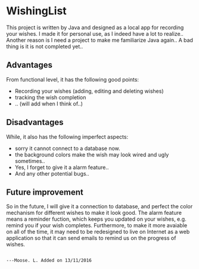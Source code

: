 # WishingList
This project is written by Java and designed as a local app for recording your wishes. I made it for personal use, as I indeed have a lot to realize.. Another reason is I need a project to make me familiarize Java again.. A bad thing is it is not completed yet..

## Advantages
From functional level, it has the following good points:
- Recording your wishes (adding, editing and deleting wishes)
- tracking the wish completion
- .. (will add when I think of..)

## Disadvantages
While, it also has the following imperfect aspects:
- sorry it cannot connect to a database now.
- the background colors make the wish may look wired and ugly sometimes..
- Yes, I forget to give it a alarm feature..
- And any other potential bugs..

## Future improvement
So in the future, I will give it a connection to database, and perfect the color mechanism for different wishes to make it look good. The alarm feature means a reminder fuction, which keeps you updated on your wishes, e.g. remind you if your wish completes. Furthermore, to make it more avaiable on all of the time, it may need to be redesigned to live on Internet as a web application so that it can send emails to remind us on the progress of wishes.

                                                                                ---Moose. L. Added on 13/11/2016
